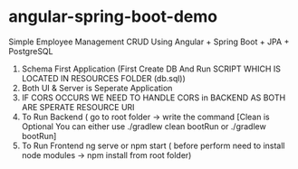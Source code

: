 # angular-spring-boot-demo

Simple Employee Management CRUD Using Angular + Spring Boot + JPA + PostgreSQL

1. Schema First Application (First Create DB And Run SCRIPT WHICH IS LOCATED IN RESOURCES FOLDER (db.sql))
2. Both UI & Server is Seperate Application
3. IF CORS OCCURS WE NEED TO HANDLE CORS in BACKEND AS BOTH ARE SPERATE RESOURCE URI
4. To Run Backend ( go to root folder -> write the command [Clean is Optional You can either use ./gradlew clean bootRun or ./gradlew bootRun]
5. To Run Frontend ng serve or npm start ( before perform need to install node modules -> npm install from root folder)


